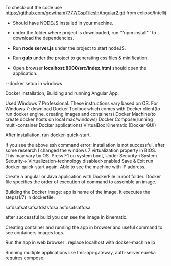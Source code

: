 To check-out the code use https://github.com/gowtham7777/GspTilesInAngular2.git from eclipse/Intellij

* Should have NODEJS installed in your machine.

* under the folder where project is downloaded, run '''npm install''' to download the dependencies.

* Run  **node server.js** under the project to start nodeJS.

* Run **gulp** under the project to generating css files & minification.

* Open browser **localhost:8000/src/index.html** should open the application.


--docker setup in windows 

Docker installation, Building and running Angular App. 

Used Windows 7 Professional. These instructions vary based on OS. 
For Windows 7: download Docker Toolbox which comes with 
Docker client(to run docker engine, creating images and containers)
Docker Machine(to create docker hosts on local mac/windows)
Docker Compose(running multi-container Docker applications)
VirtualBox
Kinematic (Docker GUI)


After installation, run docker-quick-start.  
 
If you see the above ssh command error: installation is not successful, after some research I changed the windows 7 virtualization property in BIOS. This may vary by OS.
Press F1 on system boot, 
Under Security->System Security-> Virtualization-technology  disabled>enabled
Save & Exit 
run docker-quick-start  again. Able to see the machine with IP address. 
 
Create a angular or Java application with DockerFile in root folder. Docker file specifies the order of execution of command to assemble an image. 
  
Building the Docker Image: app is name of the image. It executes the steps(1/7) in dockerfile. 
   

safdsafsafsafsafdsfsfdsa
asfdsafsaffdsa


after successful build you can see the image in kinematic. 

Creating container and running  the app in browser  and useful command to see containers images logs. 
 
Run the app in web browser . replace localhost with docker-machine ip 
 

Running multiple applications like tms-api-gateway, auth-server eureka requires compose. 

